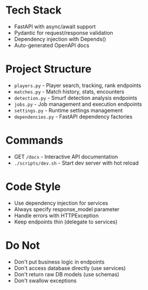 # Tech Stack
- FastAPI with async/await support
- Pydantic for request/response validation
- Dependency injection with Depends()
- Auto-generated OpenAPI docs

# Project Structure
- `players.py` - Player search, tracking, rank endpoints
- `matches.py` - Match history, stats, encounters
- `detection.py` - Smurf detection analysis endpoints
- `jobs.py` - Job management and execution endpoints
- `settings.py` - Runtime settings management
- `dependencies.py` - FastAPI dependency factories

# Commands
- GET `/docs` - Interactive API documentation
- `./scripts/dev.sh` - Start dev server with hot reload

# Code Style
- Use dependency injection for services
- Always specify response_model parameter
- Handle errors with HTTPException
- Keep endpoints thin (delegate to services)

# Do Not
- Don't put business logic in endpoints
- Don't access database directly (use services)
- Don't return raw DB models (use schemas)
- Don't swallow exceptions
